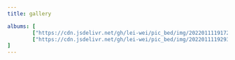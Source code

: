 ```yaml
---
title: gallery

albums: [
        ["https://cdn.jsdelivr.net/gh/lei-wei/pic_bed/img/202201111917265.jpg","asd"],
        ["https://cdn.jsdelivr.net/gh/lei-wei/pic_bed/img/202201111929315.jpg","sleep"]
]
---
```

